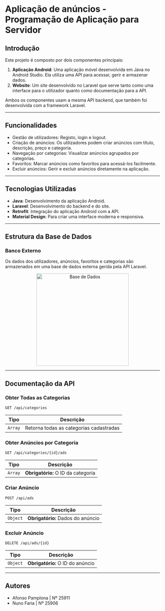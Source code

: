 # Aplicação de anúncios - Programação de Aplicação para Servidor

## Introdução

Este projeto é composto por dois componentes principais:

1. **Aplicação Android**: Uma aplicação móvel desenvolvida em Java no Android Studio. Ela utiliza uma API para acessar, gerir e armazenar dados.
2. **Website**: Um site desenvolvido no Laravel que serve tanto como uma interface para o utilizador quanto como documentação para a API.

Ambos os componentes usam a mesma API backend, que também foi desenvolvida com a framework Laravel.

---

## Funcionalidades

  - Gestão de utilizadores: Registo, login e logout.
  - Criação de anúncios: Os utilizadores podem criar anúncios com título, descrição, preço e categoria.
  - Navegação por categorias: Visualizar anúncios agrupados por categorias.
  - Favoritos: Marcar anúncios como favoritos para acessá-los facilmente.
  - Excluir anúncios: Gerir e excluir anúncios diretamente na aplicação.


---

## Tecnologias Utilizadas

- **Java**: Desenvolvimento da aplicação Android.
- **Laravel**: Desenvolvimento do backend e do site.
- **Retrofit**: Integração do aplicação Android com a API.
- **Material Design**: Para criar uma interface moderna e responsiva.

---

## Estrutura da Base de Dados

### Banco Externo
Os dados dos utilizadores, anúncios, favoritos e categorias são armazenados em uma base de dados externa gerida pela API Laravel.
<div align="center">
 <img src="images/db.jpg" alt="Base de Dados" width="300">
</div>

---

## Documentação da API

### Obter Todas as Categorias

```
GET /api/categories
```
| Tipo       | Descrição                           |
|------------|-------------------------------------------|
| `Array`    | Retorna todas as categorias cadastradas   |

### Obter Anúncios por Categoria

```
GET /api/categories/{id}/ads
```
| Tipo       | Descrição                                   |
|------------|-------------------------------------------|
| `Array`    | **Obrigatório:** O ID da categoria         |

### Criar Anúncio

```
POST /api/ads
```
| Tipo       | Descrição                                   |
|------------|-------------------------------------------|
| `Object`   | **Obrigatório:** Dados do anúncio            |

### Excluir Anúncio

```
DELETE /api/ads/{id}
```
| Tipo       | Descrição                                   |
|------------|-------------------------------------------|
| `Object`   | **Obrigatório:** O ID do anúncio            |

---


## Autores

- Afonso Pamplona | Nº 25911
- Nuno Faria | Nº 25906

